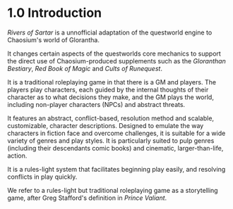 # 1.0 Introduction

*Rivers of Sartar* is a unnofficial adaptation of the questworld engine to Chaosium's world of Glorantha. 

It changes certain aspects of the questworlds core mechanics to support the direct use of Chaosium-produced supplements such as the *Gloranthan Bestiary*, *Red Book of Magic* and *Cults of Runequest*.

It is a traditional roleplaying game in that there is a GM and players. The players play characters, each guided by the internal thoughts of their character as to what decisions they make, and the GM plays the world, including non-player characters (NPCs) and abstract threats.

It features an abstract, conflict-based, resolution method and scalable, customizable, character descriptions. Designed to emulate the way characters in fiction face and overcome challenges, it is suitable for a wide variety of genres and play styles. It is particularly suited to pulp genres (including their descendants comic books) and cinematic, larger-than-life, action.

It is a rules-light system that facilitates beginning play easily, and resolving conflicts in play quickly.

We refer to a rules-light but traditional roleplaying game as a storytelling game, after Greg Stafford's definition in *Prince Valiant*.

